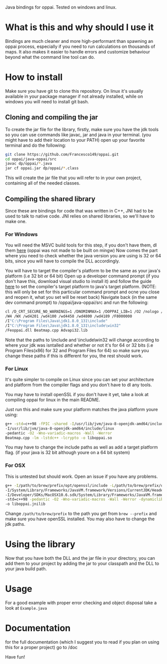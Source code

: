 Java bindings for oppai. Tested on windows and linux.

# What is this and why should I use it
Bindings are much cleaner and more high-performant than spawning an oppai process,
especially if you need to run calculations on thousands of maps.
It also makes it easier to handle errors and customize behaviour beyond what
the command line tool can do.

# How to install
Make sure you have git to clone this repository. On linux it's usually available
in your package manager if not already installed, while on windows you will need
to install git bash.

## Cloning and compiling the jar

To create the jar file for the library, firstly, make sure you have the jdk tools so you can use commands
like javac, jar and java in your terminal. (you might have to add their location to your PATH)
open up your favorite terminal and do the following:

```bash
git clone https://github.com/Francesco149/oppai.git
cd oppai/java-oppai/src
javac dp/oppai/*.java
jar cf oppai.jar dp/oppai/*.class
```
This will create the jar file that you will refer to in your own project, containing all of the
needed classes.

## Compiling the shared library

Since these are bindings for code that was written in C++, JNI had to be used
to talk to native code. JNI relies on shared libraries, so we'll have to make one.

### For Windows

You will need the MSVC build tools for this step, if you don't have them,
dl them [here](http://landinghub.visualstudio.com/visual-cpp-build-tools)
(oppai was not made to be built on mingw)
Now comes the part where you need to check whether the java version you are using is 
32 or 64 bits, since you will have to compile the DLL accordingly.

You will have to target the compiler's platform to be the same as your java's platform (i.e 32 bit or 64 bit)
Open up a developer command prompt (if you don't have this, download visual studio to install it)
and follow the guide [here](https://msdn.microsoft.com/en-us/library/f2ccy3wt.aspx) to set the compiler's
target platform to java's target platform. (NOTE: this will only be set for this particular command prompt and ocne you close and reopen it,
what you set will be reset back)
Navigate back (in the same dev command prompt) to /oppai/java-oppai/src and run the following:

```bash
cl /D_CRT_SECURE_NO_WARNINGS=1 /DNOMINMAX=1 /DOPPAI_LIB=1 /O2 /nologo /MD /LD /Gm /GR /EHsc 
/W4 /WX /wd4201 /wd4100 /wd4458 /wd4800 /wd4189 /F8000000 
/I"C:\Program Files\Java\jdk1.8.0_131\include" 
/I"C:\Program Files\Java\jdk1.8.0_131\include\win32" 
/Feoppai.dll Beatmap.cpp Advapi32.lib
```

Note that the paths to \include and \include\win32 will change according to where your jdk
was isntalled and whether or not it's for 64 or 32 bits (i.e Program Files(x86) for 32 and Program Files for 64)
so make sure you change these paths if this is different for you, the rest should work.

### For Linux

It's quite simpler to compile on Linux since you can set your architecture and platform from the compiler flags
and you don't have to dl any tools.

You may have to install openSSL if you don't have it yet, take a look at compiling oppai for linux in the main README.

Just run this and make sure your platform matches the java platform youre using:
```bash
g++ -std=c++98 -fPIC -shared -I/usr/lib/jvm/java-8-openjdk-amd64/include
-I/usr/lib/jvm/java-8-openjdk-amd64/include/linux
-pedantic -O2 -Wno-variadic-macros -Wall -Werror
Beatmap.cpp -lm -lstdc++ -lcrypto -o liboppai.so
```
You may have to change the include paths as well as add a target platform flag. (if your java is 32 bit although youre on a 64 bit system)

### For OSX

This is untested but should work. Open an issue if you have any problems.

```bash
g++ -I/path/to/brew/prefix/opt/openssl/include -L/path/to/brew/prefix/opt/openssl/lib
-I/System/Library/Frameworks/JavaVM.framework/Versions/CurrentJDK/Headers
-I/Developer/SDKs/MacOSX10.6.sdk/System/Library/Frameworks/JavaVM.framework/Versions/A/Headers
-std=c++98 -pedantic -O2 -Wno-variadic-macros -Wall -Werror -dynamiclib Beatmap.cpp -lm -lstdc++ -lcrypto
-o liboppai.jnilib
```
Change ```/path/to/brew/prefix``` to the path you get from ```brew --prefix``` and make sure you have openSSL
installed.
You may also have to change the jdk paths.

# Using the library

Now that you have both the DLL and the jar file in your directory, you can add them to your project 
by adding the jar to your classpath and the DLL to your java build path.

# Usage

For a good example with proper error checking and object disposal take a look at ```Example.java```

# Documentation

for the full documentation (which I suggest you to read if you plan on using this for a proper project) go to /doc

Have fun!